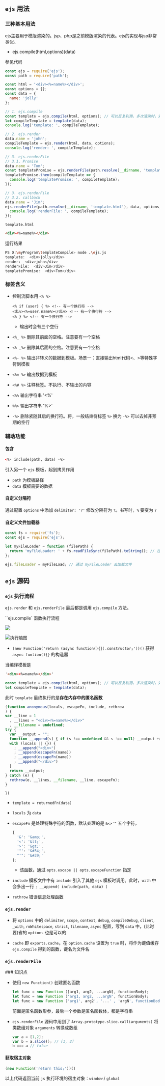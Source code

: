 ## `ejs` 用法

### 三种基本用法

ejs主要用于模版渲染的。jsp、php是之前模版渲染的代表。ejs的实现与jsp非常类似。

- ejs.compile(html,options)(data)

参见代码

```js
const ejs = require('ejs');
const path = require('path');

const html = '<div><%=name%></div>';
const options = {};
const data = {
  name: 'jolly'
};

// 1. ejs.compile
const template = ejs.compile(html, options); // 可以反复利用，多次渲染时，效率较高
let compileTemplate = template(data);
console.log('template: ', compileTemplate);

// 2. ejs.render
data.name = 'john';
compileTemplate = ejs.render(html, data, options);
console.log('render: ', compileTemplate);

// 3. ejs.renderFile
// 3.1. Promise
data.name = 'Tom';
const templatePromise = ejs.renderFile(path.resolve(__dirname, 'template.html'), data, options);
templatePromise.then(compileTemplate => {
  console.log('templatePromise: ', compileTemplate);
});

// 3. ejs.renderFile
// 3.2. callback
data.name = 'Jim';
ejs.renderFile(path.resolve(__dirname, 'template.html'), data, options, (err, compileTemplate) => {
  console.log('renderFile: ', compileTemplate);
});
```

`template.html`

```html
<div><%=name%></div>
```

运行结果

```bash
PS D:\myProgram\templateCompile> node .\ejs.js
template:  <div>jolly</div>
render:  <div>john</div>
renderFile:  <div>Jim</div>
templatePromise:  <div>Tom</div>
```

### 标签含义

- 控制流脚本用 `<% %>`

  ```ejs
  <% if (user) { %> <!-- 有一个换行符 -->
  <div><%=user.name%></div> <!-- 有一个换行符 -->
  <% } %> <!-- 有一个换行符 -->
  ```

  - 输出时会有三个空行

- `<%_ %>` 删除其前面的空格。注意要有一个空格

- `<% _%>` 删除其后面的空格。注意要有一个空格

- `<%- %>` 输出非转义的数据到模板。场景一：直接输出html代码<、>等特殊字符到模板

- `<%= %>` 输出数据到模板

- `<%# %>` 注释标签。不执行、不输出的内容

- `<%%` 输出字符串 '<%'

- `%%>` 输出字符串 '%>'

- `-%>` 删除紧随其后的换行符。将，一般结束符标签 `%>` 换为 `-%>` 可以去掉非预期的空行

### 辅助功能

#### 包含

```html
<%- include(path, data) -%>
```

引入另一个 `ejs` 模板，起到拷贝作用

- `path` 为模板路径
- `data` 模板需要的数据

#### 自定义分隔符

通过配置 `options` 中添加 `delimiter: '?'` 修改分隔符为 `?`。书写时，`%` 要变为 `?`

#### 自定义文件加载器

```js
const fs = require('fs');
const ejs = require('ejs');

let myFileLoader = function (filePath) {
  return 'myFileLoader: ' + fs.readFileSync(filePath).toString(); // 在所有加载的 ejs 模板前，加上 myFileLoader 字符串
};

ejs.fileLoader = myFileLoad; // 通过 myFileLoader 去加载文件
```

## `ejs` 源码

### `ejs` 执行流程

`ejs.render` 和 `ejs.renderFile` 最后都是调用 `ejs.compile` 方法。

``ejs.compile` 函数执行流程

![](image/ejs执行流程.png)



![执行脑图](image/ejs.compile执行脑图.png)

- `(new Function('return (async function(){}).constructor;'))()` 获得 `async funtion(){}` 的构造器

当编译模板是

```html
'<div><%=name%></div>'
```

```js
const template = ejs.compile(html, options); // 可以反复利用，多次渲染时，效率较高
let compileTemplate = template(data);
```

此时 `template` 最终执行的是**存在内存中的匿名函数**

```js
(function anonymous(locals, escapeFn, include, rethrow
) {
var __line = 1
  , __lines = "<div><%=name%></div>"
  , __filename = undefined;
try {
  var __output = "";
  function __append(s) { if (s !== undefined && s !== null) __output += s }
  with (locals || {}) {
    ; __append("<div>")
    ; __append(escapeFn(name))
    ; __append(escapeFn(name))
    ; __append("</div>")
  }
  return __output;
} catch (e) {
  rethrow(e, __lines, __filename, __line, escapeFn);
}

})
```

- `template = returnedFn(data)`

- `locals` 为 `data`

- `escapeFn` 是处理特殊字符的函数，默认处理的是 `&<>'"` 五个字符，

  ```js
  {
    '&': '&amp;',
    '<': '&lt;',
    '>': '&gt;',
    '"': '&#34;',
    "'": '&#39;'
  };
  ```

  - 该函数，通过 `opts.escape || opts.escapeFunction` 指定

- `include` 模板文件中有 `include` 引入了其他 `ejs` 模板时调用。此时，`with` 中会多出一行 `; __append( include(path, data) )` 

- `rethrow` 错误信息处理函数

### `ejs.render` 

- 将 `options` 中的 `delimiter`, `scope`, `context`, `debug`, `compileDebug`, `client`, `_with`, `rmWhitespace`, `strict`, `filename`, `async` 配置，写到 `data` 中，(此时要)省的 `options` 也是可以的

- `cache` 即 `exports.cache`，在 `option.cache` 设置为 `true` 时，将作为键值缓存 `ejs.compile` 得到的函数，键名为文件名

### `ejs.renderFile`

### 知识点

- 使用 `new Function()` 创建匿名函数

  ```js
  let func = new Function ([arg1, arg2, ...argN], functionBody);
  let func = new Function ('arg1, arg2, ...argN', functionBody);
  let func = new Function ('arg1', arg2', '...' , 'argN', functionBody);
  ```

  前面是匿名函数形参，最后一个参数是匿名函数体，都是字符串

- `ejs.renderFile` 源码中用到了 `Array.prototype.slice.call(arguments)` 将类数组对象 `arguments` 转换成数组

  ```js
  var a = [1,2];
  var b = a.slice(); // [1, 2]
  b === a // false
  ```

#### 获取宿主对象

```js
(new Function('return this;'))()
```

以上代码返回当前 `js`  执行环境的宿主对象：`window` / `global`

